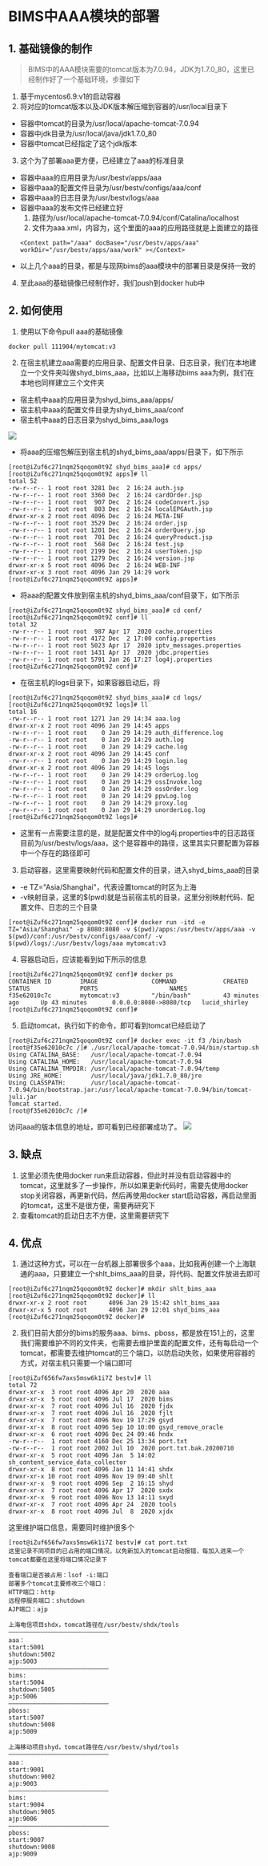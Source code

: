 # BIMS中AAA模块的部署

## 1. 基础镜像的制作
> BIMS中的AAA模块需要的tomcat版本为7.0.94，JDK为1.7.0_80，这里已经制作好了一个基础环境，步骤如下

1. 基于mycentos6.9:v1的启动容器
2. 将对应的tomcat版本以及JDK版本解压缩到容器的/usr/local目录下
- 容器中tomcat的目录为/usr/local/apache-tomcat-7.0.94
- 容器中jdk目录为/usr/local/java/jdk1.7.0_80
- 容器中tomcat已经指定了这个jdk版本
3. 这个为了部署aaa更方便，已经建立了aaa的标准目录
- 容器中aaa的应用目录为/usr/bestv/apps/aaa
- 容器中aaa的配置文件目录为/usr/bestv/configs/aaa/conf
- 容器中aaa的日志目录为/usr/bestv/logs/aaa
- 容器中aaa的发布文件已经建立好
  1. 路径为/usr/local/apache-tomcat-7.0.94/conf/Catalina/localhost
  2. 文件为aaa.xml，内容为，这个里面的aaa的应用路径就是上面建立的路径
    ```
    <Context path="/aaa" docBase="/usr/bestv/apps/aaa" workDir="/usr/bestv/apps/aaa/work" ></Context>
    ```
- 以上几个aaa的目录，都是与现网bims的aaa模块中的部署目录是保持一致的
4. 至此aaa的基础镜像已经制作好，我们push到docker hub中

## 2. 如何使用
1. 使用以下命令pull aaa的基础镜像
```
docker pull 111904/mytomcat:v3
```
2. 在宿主机建立aaa需要的应用目录、配置文件目录、日志目录，我们在本地建立一个文件夹叫做shyd_bims_aaa，比如以上海移动bims aaa为例，我们在本地也同样建立三个文件夹

- 宿主机中aaa的应用目录为shyd_bims_aaa/apps/
- 宿主机中aaa的配置文件目录为shyd_bims_aaa/conf
- 宿主机中aaa的日志目录为shyd_bims_aaa/logs

![](https://gitee.com/jinming_hu/myblogs/raw/master/pic/20210129151033.png)

- 将aaa的压缩包解压到宿主机的shyd_bims_aaa/apps/目录下，如下所示
```
[root@iZuf6c271nqm25qoqom0t9Z shyd_bims_aaa]# cd apps/
[root@iZuf6c271nqm25qoqom0t9Z apps]# ll
total 52
-rw-r--r-- 1 root root 3281 Dec  2 16:24 auth.jsp
-rw-r--r-- 1 root root 3360 Dec  2 16:24 cardOrder.jsp
-rw-r--r-- 1 root root  907 Dec  2 16:24 codeConvert.jsp
-rw-r--r-- 1 root root  803 Dec  2 16:24 localEPGAuth.jsp
drwxr-xr-x 2 root root 4096 Dec  2 16:24 META-INF
-rw-r--r-- 1 root root 3529 Dec  2 16:24 order.jsp
-rw-r--r-- 1 root root 1201 Dec  2 16:24 orderQuery.jsp
-rw-r--r-- 1 root root  701 Dec  2 16:24 queryProduct.jsp
-rw-r--r-- 1 root root  568 Dec  2 16:24 test.jsp
-rw-r--r-- 1 root root 2199 Dec  2 16:24 userToken.jsp
-rw-r--r-- 1 root root 1279 Dec  2 16:24 version.jsp
drwxr-xr-x 5 root root 4096 Dec  2 16:24 WEB-INF
drwxr-xr-x 3 root root 4096 Jan 29 14:29 work
[root@iZuf6c271nqm25qoqom0t9Z apps]# 
```

- 将aaa的配置文件放到宿主机的shyd_bims_aaa/conf目录下，如下所示
```
[root@iZuf6c271nqm25qoqom0t9Z shyd_bims_aaa]# cd conf/
[root@iZuf6c271nqm25qoqom0t9Z conf]# ll
total 32
-rw-r--r-- 1 root root  987 Apr 17  2020 cache.properties
-rw-r--r-- 1 root root 4172 Dec  2 17:00 config.properties
-rw-r--r-- 1 root root 5023 Apr 17  2020 iptv_messages.properties
-rw-r--r-- 1 root root 1431 Apr 17  2020 jdbc.properties
-rw-r--r-- 1 root root 5791 Jan 26 17:27 log4j.properties
[root@iZuf6c271nqm25qoqom0t9Z conf]# 
```

- 在宿主机的logs目录下，如果容器启动后，将
```
[root@iZuf6c271nqm25qoqom0t9Z shyd_bims_aaa]# cd logs/
[root@iZuf6c271nqm25qoqom0t9Z logs]# ll
total 16
-rw-r--r-- 1 root root 1271 Jan 29 14:34 aaa.log
drwxr-xr-x 2 root root 4096 Jan 29 14:45 apps
-rw-r--r-- 1 root root    0 Jan 29 14:29 auth_difference.log
-rw-r--r-- 1 root root    0 Jan 29 14:29 auth.log
-rw-r--r-- 1 root root    0 Jan 29 14:29 cache.log
drwxr-xr-x 2 root root 4096 Jan 29 14:45 conf
-rw-r--r-- 1 root root    0 Jan 29 14:29 login.log
drwxr-xr-x 2 root root 4096 Jan 29 14:45 logs
-rw-r--r-- 1 root root    0 Jan 29 14:29 orderLog.log
-rw-r--r-- 1 root root    0 Jan 29 14:29 ossInvoke.log
-rw-r--r-- 1 root root    0 Jan 29 14:29 ossOrder.log
-rw-r--r-- 1 root root    0 Jan 29 14:29 ppvLog.log
-rw-r--r-- 1 root root    0 Jan 29 14:29 proxy.log
-rw-r--r-- 1 root root    0 Jan 29 14:29 unorderLog.log
[root@iZuf6c271nqm25qoqom0t9Z logs]# 
```
- 这里有一点需要注意的是，就是配置文件中的log4j.properties中的日志路径目前为/usr/bestv/logs/aaa，这个是容器中的路径，这里其实只要配置为容器中一个存在的路径即可

3. 启动容器，这里需要映射代码和配置文件的目录，进入shyd_bims_aaa的目录
- -e TZ="Asia/Shanghai"，代表设置tomcat的时区为上海
- -v映射目录，这里的$(pwd)就是当前宿主机的目录，这里分别映射代码、配置文件、日志的三个目录
```
[root@iZuf6c271nqm25qoqom0t9Z conf]# docker run -itd -e TZ="Asia/Shanghai" -p 8080:8080 -v $(pwd)/apps:/usr/bestv/apps/aaa -v $(pwd)/conf:/usr/bestv/configs/aaa/conf/ -v $(pwd)/logs/:/usr/bestv/logs/aaa mytomcat:v3
```

4. 容器启动后，应该能看到如下所示的信息
```
[root@iZuf6c271nqm25qoqom0t9Z conf]# docker ps
CONTAINER ID        IMAGE               COMMAND             CREATED             STATUS              PORTS                    NAMES
f35e62010c7c        mytomcat:v3         "/bin/bash"         43 minutes ago      Up 43 minutes       0.0.0.0:8080->8080/tcp   lucid_shirley
[root@iZuf6c271nqm25qoqom0t9Z conf]# 
```

5. 启动tomcat，执行如下的命令，即可看到tomcat已经启动了
```
[root@iZuf6c271nqm25qoqom0t9Z conf]# docker exec -it f3 /bin/bash
[root@f35e62010c7c /]# ./usr/local/apache-tomcat-7.0.94/bin/startup.sh 
Using CATALINA_BASE:   /usr/local/apache-tomcat-7.0.94
Using CATALINA_HOME:   /usr/local/apache-tomcat-7.0.94
Using CATALINA_TMPDIR: /usr/local/apache-tomcat-7.0.94/temp
Using JRE_HOME:        /usr/local/java/jdk1.7.0_80/jre
Using CLASSPATH:       /usr/local/apache-tomcat-7.0.94/bin/bootstrap.jar:/usr/local/apache-tomcat-7.0.94/bin/tomcat-juli.jar
Tomcat started.
[root@f35e62010c7c /]# 
```

访问aaa的版本信息的地址，即可看到已经部署成功了。
![](https://gitee.com/jinming_hu/myblogs/raw/master/pic/20210129153428.png)

## 3. 缺点
1. 这里必须先使用docker run来启动容器，但此时并没有启动容器中的tomcat，这里就多了一步操作，所以如果更新代码时，需要先使用docker stop关闭容器，再更新代码，然后再使用docker start启动容器，再启动里面的tomcat，这里不是很方便，需要再研究下
2. 查看tomcat的启动日志不方便，这里需要研究下

## 4. 优点
1. 通过这种方式，可以在一台机器上部署很多个aaa，比如我再创建一个上海联通的aaa，只要建立一个shlt_bims_aaa的目录，将代码、配置文件放进去即可
```
[root@iZuf6c271nqm25qoqom0t9Z docker]# mkdir shlt_bims_aaa
[root@iZuf6c271nqm25qoqom0t9Z docker]# ll
drwxr-xr-x 2 root root      4096 Jan 29 15:42 shlt_bims_aaa
drwxr-xr-x 5 root root      4096 Jan 29 12:01 shyd_bims_aaa
[root@iZuf6c271nqm25qoqom0t9Z docker]# 
```
2. 我们目前大部分的bims的服务aaa、bims、pboss，都是放在151上的，这里我们需要维护不同的文件夹，也需要去维护里面的配置文件，还有每启动一个tomcat，都需要去维护tomcat的三个端口，以防启动失败，如果使用容器的方式，对宿主机只需要一个端口即可
```
[root@iZuf656fw7axs5msw6k1i7Z bestv]# ll
total 72
drwxr-xr-x  3 root root 4096 Apr 20  2020 aaa
drwxr-xr-x  5 root root 4096 Jul 17  2020 bims
drwxr-xr-x  7 root root 4096 Jul 16  2020 fjdx
drwxr-xr-x  7 root root 4096 Jul 16  2020 fjlt
drwxr-xr-x  7 root root 4096 Nov 19 17:29 gsyd
drwxr-xr-x  8 root root 4096 Sep 10 10:00 gsyd_remove_oracle
drwxr-xr-x  6 root root 4096 Dec 24 09:46 hndx
-rw-r--r--  1 root root 4160 Dec 25 13:34 port.txt
-rw-r--r--  1 root root 2002 Jul 10  2020 port.txt.bak.20200710
drwxr-xr-x  5 root root 4096 Jan  5 14:02 sh_content_service_data_collector
drwxr-xr-x  8 root root 4096 Jan 11 14:41 shdx
drwxr-xr-x 10 root root 4096 Nov 19 09:40 shlt
drwxr-xr-x  9 root root 4096 Sep  2 16:15 shyd
drwxr-xr-x  7 root root 4096 Apr 17  2020 sxdx
drwxr-xr-x  9 root root 4096 Nov 13 14:11 sxyd
drwxr-xr-x  7 root root 4096 Apr 24  2020 tools
drwxr-xr-x  8 root root 4096 Jul  8  2020 xjdx
```

这里维护端口信息，需要同时维护很多个
```
[root@iZuf656fw7axs5msw6k1i7Z bestv]# cat port.txt
这里记录不同项目的已占用的端口情况，以免新加入的tomcat启动报错，每加入进来一个tomcat都要在这里将端口情况记录下

查看端口是否被占用：lsof -i:端口
部署多个tomcat主要修改三个端口：
HTTP端口：http
远程停服务端口：shutdown
AJP端口：ajp

上海电信项目shdx，tomcat路径在/usr/bestv/shdx/tools
————————————————————————————
aaa：
start:5001
shutdown:5002
ajp:5003
————————————————————————————
bims:
start:5004
shutdown:5005
ajp:5006
————————————————————————————
pboss:
start:5007
shutdown:5008
ajp:5009

上海移动项目shyd，tomcat路径在/usr/bestv/shyd/tools
————————————————————————————
aaa：
start:9001
shutdown:9002
ajp:9003
————————————————————————————
bims:
start:9004
shutdown:9005
ajp:9006
————————————————————————————
pboss:
start:9007
shutdown:9008
ajp:9009
```
